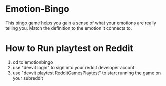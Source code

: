 # Emotion-Bingo
This bingo game helps you gain a sense of what your emotions are really telling you. Match the definition to the emotion it connects to.

# How to Run playtest on Reddit
1. cd to emotionbingo
2. use "devvit login" to sign into your reddit developer accont
3. use "devvit playtest RedditGamesPlaytest" to start running the game on your subreddit